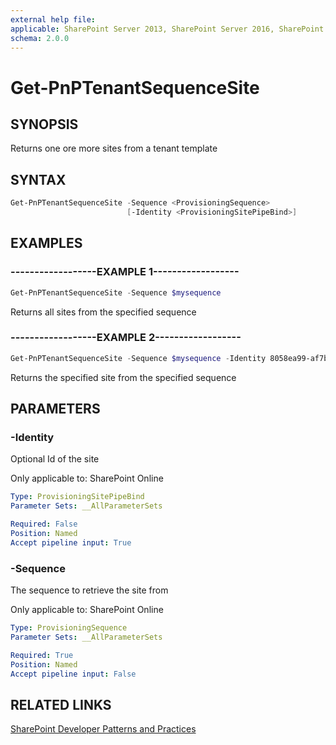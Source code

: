 ```yaml
---
external help file:
applicable: SharePoint Server 2013, SharePoint Server 2016, SharePoint Server 2019, SharePoint Online
schema: 2.0.0
---
```

# Get-PnPTenantSequenceSite

## SYNOPSIS
Returns one ore more sites from a tenant template

## SYNTAX 

```powershell
Get-PnPTenantSequenceSite -Sequence <ProvisioningSequence>
                          [-Identity <ProvisioningSitePipeBind>]
```

## EXAMPLES

### ------------------EXAMPLE 1------------------
```powershell
Get-PnPTenantSequenceSite -Sequence $mysequence
```

Returns all sites from the specified sequence

### ------------------EXAMPLE 2------------------
```powershell
Get-PnPTenantSequenceSite -Sequence $mysequence -Identity 8058ea99-af7b-4bb7-b12a-78f93398041e
```

Returns the specified site from the specified sequence

## PARAMETERS

### -Identity
Optional Id of the site

Only applicable to: SharePoint Online

```yaml
Type: ProvisioningSitePipeBind
Parameter Sets: __AllParameterSets

Required: False
Position: Named
Accept pipeline input: True
```

### -Sequence
The sequence to retrieve the site from

Only applicable to: SharePoint Online

```yaml
Type: ProvisioningSequence
Parameter Sets: __AllParameterSets

Required: True
Position: Named
Accept pipeline input: False
```

## RELATED LINKS

[SharePoint Developer Patterns and Practices](http://aka.ms/sppnp)